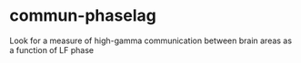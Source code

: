 # commun-phaselag
Look for a measure of high-gamma communication between brain areas as a function of LF phase
